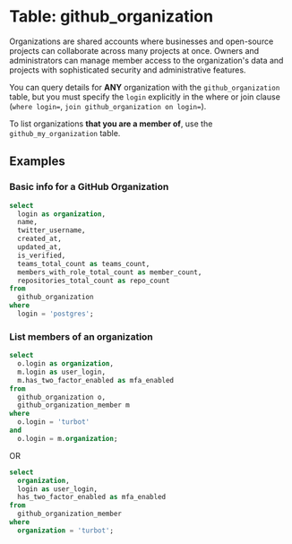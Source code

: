 # Table: github_organization

Organizations are shared accounts where businesses and open-source projects can collaborate across many projects at once. Owners and administrators can manage member access to the organization's data and projects with sophisticated security and administrative features.

You can query details for **ANY** organization with the `github_organization` table, but you must specify the `login` explicitly in the where or join clause (`where login=`, `join github_organization on login=`).

To list organizations **that you are a member of**, use the `github_my_organization` table.

## Examples

### Basic info for a GitHub Organization

```sql
select
  login as organization,
  name,
  twitter_username,
  created_at,
  updated_at,
  is_verified,
  teams_total_count as teams_count,
  members_with_role_total_count as member_count,
  repositories_total_count as repo_count
from
  github_organization
where
  login = 'postgres';
```

### List members of an organization

```sql
select
  o.login as organization,
  m.login as user_login,
  m.has_two_factor_enabled as mfa_enabled
from
  github_organization o,
  github_organization_member m
where
  o.login = 'turbot'
and
  o.login = m.organization;
```

OR

```sql
select
  organization,
  login as user_login,
  has_two_factor_enabled as mfa_enabled
from
  github_organization_member
where
  organization = 'turbot';
```
